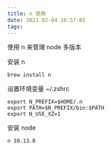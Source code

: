 ```yaml
---
title: n 使用
date: 2021-02-04 16:57:01
tags:
---
```


使用 n 来管理 node 多版本

<!--more-->

安装 n

```shell
brew install n
```



设置环境变量 ~/.zshrc

```shell
export N_PREFIX=$HOME/.n
export PATH=$N_PREFIX/bin:$PATH
export N_USE_XZ=1
```



安装 node

```shell
n 10.13.0
```